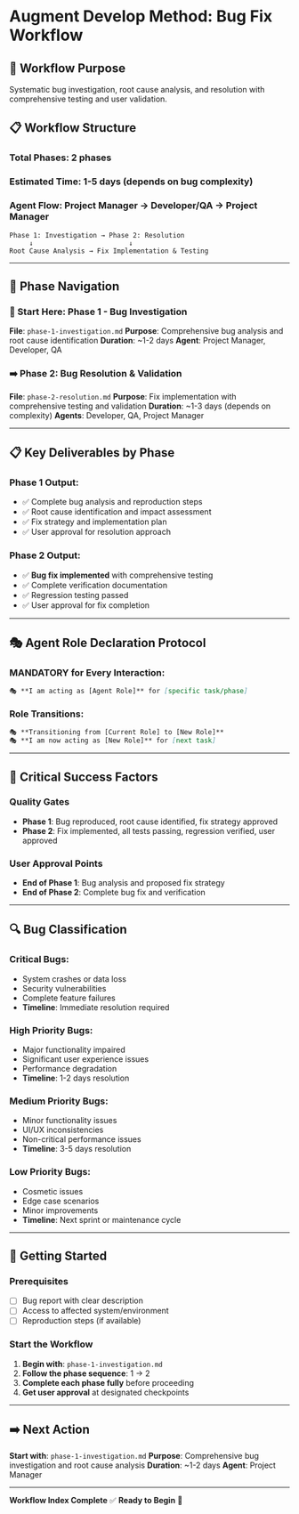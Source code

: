 # Augment Develop Method: Bug Fix Workflow

## 🎯 Workflow Purpose
Systematic bug investigation, root cause analysis, and resolution with comprehensive testing and user validation.

## 📋 Workflow Structure

### **Total Phases**: 2 phases
### **Estimated Time**: 1-5 days (depends on bug complexity)
### **Agent Flow**: Project Manager → Developer/QA → Project Manager

```
Phase 1: Investigation → Phase 2: Resolution
     ↓                        ↓
Root Cause Analysis → Fix Implementation & Testing
```

---

## 🔄 **Phase Navigation**

### **📍 Start Here**: Phase 1 - Bug Investigation
**File**: `phase-1-investigation.md`
**Purpose**: Comprehensive bug analysis and root cause identification
**Duration**: ~1-2 days
**Agent**: Project Manager, Developer, QA

### **➡️ Phase 2**: Bug Resolution & Validation
**File**: `phase-2-resolution.md`
**Purpose**: Fix implementation with comprehensive testing and validation
**Duration**: ~1-3 days (depends on complexity)
**Agents**: Developer, QA, Project Manager

---

## 📋 **Key Deliverables by Phase**

### **Phase 1 Output**:
- ✅ Complete bug analysis and reproduction steps
- ✅ Root cause identification and impact assessment
- ✅ Fix strategy and implementation plan
- ✅ User approval for resolution approach

### **Phase 2 Output**:
- ✅ **Bug fix implemented** with comprehensive testing
- ✅ Complete verification documentation
- ✅ Regression testing passed
- ✅ User approval for fix completion

---

## 🎭 **Agent Role Declaration Protocol**

### **MANDATORY for Every Interaction**:
```markdown
🎭 **I am acting as [Agent Role]** for [specific task/phase]
```

### **Role Transitions**:
```markdown
🎭 **Transitioning from [Current Role] to [New Role]**
🎭 **I am now acting as [New Role]** for [next task]
```

---

## 🚨 **Critical Success Factors**

### **Quality Gates**
- **Phase 1**: Bug reproduced, root cause identified, fix strategy approved
- **Phase 2**: Fix implemented, all tests passing, regression verified, user approved

### **User Approval Points**
- **End of Phase 1**: Bug analysis and proposed fix strategy
- **End of Phase 2**: Complete bug fix and verification

---

## 🔍 **Bug Classification**

### **Critical Bugs**:
- System crashes or data loss
- Security vulnerabilities
- Complete feature failures
- **Timeline**: Immediate resolution required

### **High Priority Bugs**:
- Major functionality impaired
- Significant user experience issues
- Performance degradation
- **Timeline**: 1-2 days resolution

### **Medium Priority Bugs**:
- Minor functionality issues
- UI/UX inconsistencies
- Non-critical performance issues
- **Timeline**: 3-5 days resolution

### **Low Priority Bugs**:
- Cosmetic issues
- Edge case scenarios
- Minor improvements
- **Timeline**: Next sprint or maintenance cycle

---

## 🚀 **Getting Started**

### **Prerequisites**
- [ ] Bug report with clear description
- [ ] Access to affected system/environment
- [ ] Reproduction steps (if available)

### **Start the Workflow**
1. **Begin with**: `phase-1-investigation.md`
2. **Follow the phase sequence**: 1 → 2
3. **Complete each phase fully** before proceeding
4. **Get user approval** at designated checkpoints

---

## ➡️ **Next Action**

**Start with**: `phase-1-investigation.md`
**Purpose**: Comprehensive bug investigation and root cause analysis
**Duration**: ~1-2 days
**Agent**: Project Manager

---

**Workflow Index Complete** ✅
**Ready to Begin** 🚀
